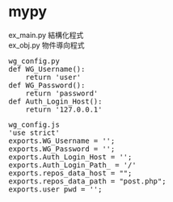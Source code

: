 # mypy

ex_main.py
結構化程式
<br>
ex_obj.py
物件導向程式

<pre>
wg_config.py
def WG_Username():
	return 'user'
def WG_Password():
	return 'password'
def Auth_Login_Host():
	return '127.0.0.1'	
</pre>

<pre>
wg_config.js
'use strict'
exports.WG_Username = '';
exports.WG_Password = '';
exports.Auth_Login_Host = '';
exports.Auth_Login_Path_ = '/'
exports.repos_data_host = "";
exports.repos_data_path = "post.php";
exports.user_pwd = '';
</pre>
